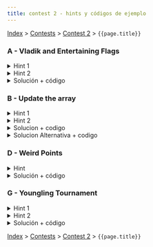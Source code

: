 ```yaml
---
title: contest 2 - hints y códigos de ejemplo
---
```


[Index](../index) > [Contests](../contests) > [Contest 2](../contests#contest-2) > ```{{page.title}}```

### A - Vladik and Entertaining Flags
<details> 
  <summary>Hint 1</summary>
  Piensa en una forma de responder la query(L,R) descomponiendo el rango [L,R] en sub-rangos y combinando respuestas precomputadas para dichos sub-rangos.
</details>
<details>
  <summary>Hint 2</summary>
  Supón que tienes la respuesta precomputada para el rango [L,M] y para el rango [M+1, R]. ¿Cómo obtener la respuesta para el rango [L, R]? Notar que las componentes de ambos rangos se fusionan si es que en el punto de contacto entre las columnas M y M+1 hay valores adyacentes iguales. Cualquier componente que no toque la interfaz no se puede fusionar.
</details>
<details> 
  <summary>Solución + código</summary>
  Básicamente usamos ya sea un Sparse Table o un Segment Tree, los rangos los modelamos con un Struct/Class que guarde los índices L y R del rango, un par de arreglos int left[10] e int right[10] que guarden los ids de las componentes a las que pertenecen los valores de las columnas L y R respectivamente, y un contador de la cantidad de componentes del rango. Para fusionar los rangos A = [L, M] y B = [M+1, R], podemos iterar sincronizadamente sobre las columnas M y M+1 y detectar cuando los valores matrix[M][i] == matrix[M+1][i], en cuyo caso las componentes A.right[i] y B.left[i] deben fusionarse (podemos iterar sobre las 4 columnas A.left, A.right, B.left y B.right y actualizar los ids). Usando Sparse Table la complejidad es O(N^2*M*log(M)) por construir el sparse table y O(Q*N^2*log(M)) por responder las queries. <a href="https://github.com/PabloMessina/Competitive-Programming-Material/blob/master/Solved%20problems/Codeforces/811E_VladikAndEntertainingFlags_v2.cpp
">Código de ejemplo</a>
</details>

### B - Update the array

<details>
  <summary>Hint 1</summary>
  ¿Hay alguna manera de rapidamente almacenar la informacion de los updates de manera que al preguntar por la suma acumulada en el rango [0, i], obtengamos el valor final del elemento i-esimo? Si tuvieramos eso podriamos primero almacenar rapidamente la informacion de todos los updates, y luego calcular todas las sumas acumuladas en tiempo lineal.
</details>

<details>
  <summary>Hint 2</summary>
  ¿Que sucede si para un update de la forma (l,r,val), sumamos val a arr[l] y restamos val a arr[r+1]?
</details>

<details>
  <summary>Solucion + codigo</summary>
  Seguir los dos hints anteriores: Para cada update de la forma (l,r,val) hay que sumarle val a arr[l] y restarselo a arr[r+1]. Luego hay que iterar sobre el arreglo calculando las sumas acumuladas. Para cada query i responder la suma acumulada hasta el indice i. Con esto la solucion es O(n+u+q).
  
  <a href="https://github.com/ProgramacionCompetitivaPUC/IIC2553-2019-2/blob/master/code_samples/contest2/B_UpdateTheArray.cpp">Codigo de ejemplo</a>
</details>

<details>
  <summary>Solucion Alternativa + codigo</summary>
  Otra solucion conceptualmente mas simple (pero menos eficiente) es utilizar un Lazy Segment Tree. Esta estructura de datos permite en tiempo logaritmico realizar updates y consultas en rangos, que son precisamente las operaciones que necesitamos. La solucion es O(n+(u+q)*log(n)). 
  
  <a href="https://github.com/ProgramacionCompetitivaPUC/IIC2553-2019-2/blob/master/code_samples/contest2/B_UpdateTheArray_lazyST.cpp">Codigo de ejemplo</a>
</details>

### D - Weird Points
<details>

  <summary>Hint</summary>

  Si procesamos los puntos en orden segun su coordenada <strong>x</strong> y los vamos ingresando a una estructura de datos, al procesar un punto <strong>p=(x_i, y_i)</strong> podemos determinar cuantos puntos son dominados por <strong>p</strong> si somos capaces de contar cuantos puntos de los que ya hemos procesado tienen <strong>y &lt;= y_i</strong>. ¿Que estructura nos permite contar esto?

</details>
<details>

  <summary>Solución + código</summary>

  Primero hay que ordenar los puntos segun su coordenada x segun dice el Hint 1. Luego hay varias elecciones de estructuras de datos que nos permite contar cuantos puntos existen menor a un cierto <strong>y_i</strong> de manera eficiente. Lo mas simple es usar una <a href="https://www.geeksforgeeks.org/ordered-set-gnu-c-pbds/">policy based data structure</a>. Con esto la solucion consiste en:
  
  <ol>
    <li>Ordenar los puntos segun su coordenada <strong>x</strong></li>
    <li>Instanciar el <strong>ordered_set</strong> como explica el link anterior, pero para <strong>pair&lt;int,int&gt;</strong>. El primer elemento del par va a ser la coordenada <strong>y</strong> de cada punto, y el segundo elemento es el indice <strong>i</strong> del punto en el arreglo ordenado segun coordenada <strong>x</strong>. Esto es por si hay puntos distintos con la misma coordenada <strong>y</strong>.</li>
    <li>Iterar sobre los puntos segun su coordenada <strong>x</strong>. Para el <strong>i</strong>-esimo punto realizar lo siguiente:
        <ol>
        <li> Ver cuantos elementos en el set son menores a <strong>(y_i,i)</strong>. Sea este numero <strong>d0</strong>.</li>
        <li> Calcular la dominancia del punto <strong>i</strong> como <strong>abs(2*d0 - n + 1)</strong>.</li>
        <li> Si la dominancia del punto <strong>i</strong> es mayor o igual a <strong>k</strong>, es un Wierd Point.</li>
        <li> Ingresar el par <strong>(y_i,i)</strong> al ordered_set.</li>
        </ol>
    </li>
  </ol>

  La solucion es O(n*log(n)).

  <a href="https://github.com/ProgramacionCompetitivaPUC/IIC2553-2019-2/blob/master/code_samples/contest2/D_WeirdPoints.cpp">Codigo de ejemplo</a>

</details>


### G - Youngling Tournament

<details> 
  <summary>Hint 1</summary>
  Notar que la cantidad de ganadores es a lo más log_2(10^12), esto lo podemos notar si codiciosamente tratamos de generar el caso con mayor cantidad de ganadores, que sería con las fuerzas 1, 1, 2, 4, 8, 16, 32, ...
  Quizás podrías aprovechar eso para encontrar a esos poquitos ganadores.
</details>
<details> 
  <summary>Hint 2</summary>
  En este problema tienes un ranking dinámico, en el cual para un instante dado los jugadores tienen ciertas fuerzas y están rankeados de una cierta manera, y en otro instante algunos jugadores tienen fuerzas distintas y por lo tanto el ranking puede cambiar. Si sólo se tratara de mantener un ranking dinámico, eso se puede hacer fácilmente con un set de C++, o incluso con un ordered_set (policy based data structures de C++). El problema es que además te interesa saber la suma acumulada de las fuerzas de una cierta posición a la izquierda. Sabemos que calcular sumas acumuladas es trivial con fenwick tree o segment tree, ¿pero cómo podemos tener un ranking dinámico a la vez? Hay un trucazo muy ingenioso: si tenemos N jugadores y M updates, podemos suponer que tenemos N+M jugadores, y que en cada instante N jugadores están "activados" y M jugadores están "desactivados", entonces procesar un update se reduce a desactivar la versión obsoleta de un jugador y activar su versión nueva.
</details>
<details> 
  <summary>Solución + código</summary>
  Básicamente ponemos en un mismo arreglo los N jugadores iniciales y los M jugadores "actualizados" (un arreglo de largo N+M). Lo ordenamos de menor a mayor. Las N posiciones originales aparecen con sus fuerzas tal cual, mientras que las M posiciones de las queries inicialmente las "desactivamos" asignándoles fuerza = 0. Luego construimos un fenwick tree (o segment tree) sobre el arreglo. De esta manera, cuando consultamos la fuerza acumulada desde el principio hasta una posición i, las posiciones con fuerza = 0 no alteran la suma acumulada. Dado un estado actual del arreglo y del fenwick tree (segment tree) asociado, podemos contar la cantidad de ganadores usando búsqueda binaria. El primer jugador siempre es ganador, de ahí en adelante podemos considerar al jugador i-ésimo como un ancla y buscar el primer jugador j-ésimo a la derecha (j > i) que su fuerza acumulada hasta su posición sea >= al doble de la fuerza acumulada hasta la posición del ancla. Ese jugador se considera como "candidato" a ser ganador. Para confirmar si es ganador, chequeamos si su fuerza es >= a la fuerza acumulada en la posición j-1. Luego consideramos al jugador j-ésimo como nueva ancla y volvemos a hacer búsqueda binaria hacia la derecha, y así sucesivamente hasta que se nos acaba el arreglo. Cada vez que necesitamos consultar la suma acumulada hasta una cierta posición, podemos usar nuestro fenwick/segment tree. Cuando procesamos un update de fuerza, lo que hacemos es setear fuerza = 0 en la posición anterior del jugador, y setear la nueva fuerza en la posición nueva del jugador (esto requiere que en nuestra implementación recordemos las posiciones de los jugadores). La complejidad de esto es O(M*log(max_fuerza)*log(M+N)^2 + M*log(M+N)). <a href="https://github.com/PabloMessina/Competitive-Programming-Material/blob/master/Solved%20problems/Codeforces/gym_100960G_YounglingTournament.cpp">Código de ejemplo</a>
</details>

<!-- <details> 
  <summary>Hint</summary>   
</details>
<details> 
  <summary>Solución + código</summary>
  <a href="">Código de ejemplo</a>
</details> -->

[Index](../index) > [Contests](../contests) > [Contest 2](../contests#contest-2) > ```{{page.title}}```
